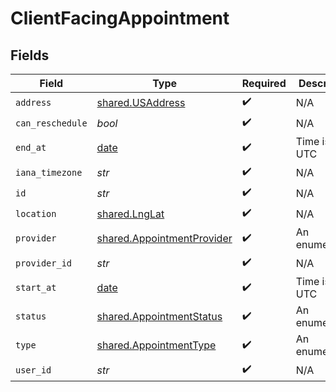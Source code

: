 # ClientFacingAppointment


## Fields

| Field                                                                    | Type                                                                     | Required                                                                 | Description                                                              |
| ------------------------------------------------------------------------ | ------------------------------------------------------------------------ | ------------------------------------------------------------------------ | ------------------------------------------------------------------------ |
| `address`                                                                | [shared.USAddress](../../models/shared/usaddress.md)                     | :heavy_check_mark:                                                       | N/A                                                                      |
| `can_reschedule`                                                         | *bool*                                                                   | :heavy_check_mark:                                                       | N/A                                                                      |
| `end_at`                                                                 | [date](https://docs.python.org/3/library/datetime.html#date-objects)     | :heavy_check_mark:                                                       | Time is in UTC                                                           |
| `iana_timezone`                                                          | *str*                                                                    | :heavy_check_mark:                                                       | N/A                                                                      |
| `id`                                                                     | *str*                                                                    | :heavy_check_mark:                                                       | N/A                                                                      |
| `location`                                                               | [shared.LngLat](../../models/shared/lnglat.md)                           | :heavy_check_mark:                                                       | N/A                                                                      |
| `provider`                                                               | [shared.AppointmentProvider](../../models/shared/appointmentprovider.md) | :heavy_check_mark:                                                       | An enumeration.                                                          |
| `provider_id`                                                            | *str*                                                                    | :heavy_check_mark:                                                       | N/A                                                                      |
| `start_at`                                                               | [date](https://docs.python.org/3/library/datetime.html#date-objects)     | :heavy_check_mark:                                                       | Time is in UTC                                                           |
| `status`                                                                 | [shared.AppointmentStatus](../../models/shared/appointmentstatus.md)     | :heavy_check_mark:                                                       | An enumeration.                                                          |
| `type`                                                                   | [shared.AppointmentType](../../models/shared/appointmenttype.md)         | :heavy_check_mark:                                                       | An enumeration.                                                          |
| `user_id`                                                                | *str*                                                                    | :heavy_check_mark:                                                       | N/A                                                                      |